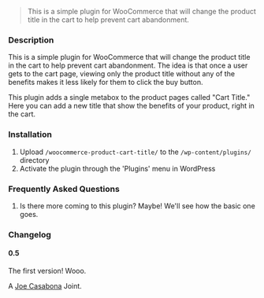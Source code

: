 > This is a simple plugin for WooCommerce that will change the product title in the cart to help prevent cart abandonment.

### Description

This is a simple plugin for WooCommerce that will change the product title in the cart to help prevent cart abandonment. The idea is that once a user gets to the cart page, viewing only the product title without any of the benefits makes it less likely for them to click the buy button. 

This plugin adds a single metabox to the product pages called "Cart Title." Here you can add a new title that show the benefits of your product, right in the cart.

### Installation

1. Upload `/woocommerce-product-cart-title/` to the `/wp-content/plugins/` directory
1. Activate the plugin through the 'Plugins' menu in WordPress

### Frequently Asked Questions 

1. Is there more coming to this plugin? Maybe! We'll see how the basic one goes.

### Changelog

#### 0.5
The first version! Wooo.


A [Joe Casabona](https://casabona.org) Joint. 
